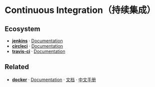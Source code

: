 # Continuous Integration（持续集成）

## Ecosystem

- [**jenkins**](https://jenkins.io/) · [Documentation](https://jenkins.io/doc/)
- [**circleci**](https://circleci.com/) · [Documentation](https://circleci.com/docs/)
- [**travis-ci**](https://github.com/travis-ci/travis-ci) · [Documentation](https://docs.travis-ci.com/)


## Related

- [**docker**](https://github.com/moby/moby) · [Documentation](https://docs.docker.com/) · [文档](https://docs.docker-cn.com/) · [中文手册](http://www.docker.org.cn/book/docker/what-is-docker-16.html)


